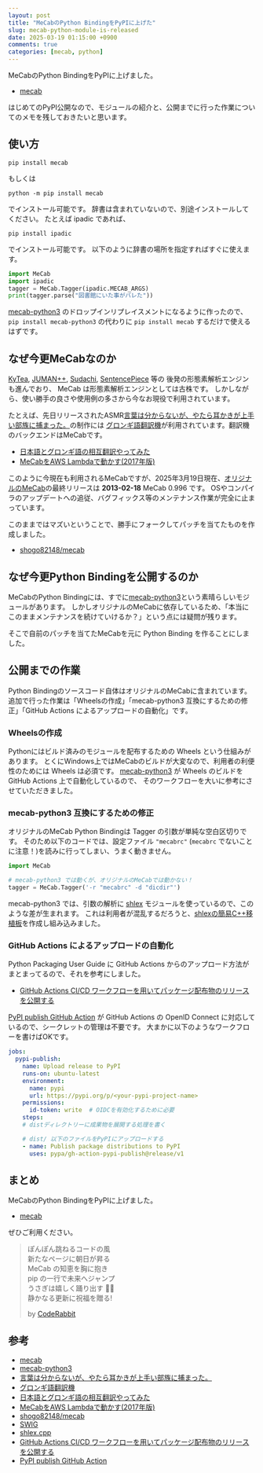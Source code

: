 ```yaml
---
layout: post
title: "MeCabのPython BindingをPyPIに上げた"
slug: mecab-python-module-is-released
date: 2025-03-19 01:15:00 +0900
comments: true
categories: [mecab, python]
---
```


MeCabのPython BindingをPyPIに上げました。

- [mecab](https://pypi.org/project/mecab/)

はじめてのPyPI公開なので、モジュールの紹介と、公開までに行った作業についてのメモを残しておきたいと思います。

## 使い方

```plain
pip install mecab
```

もしくは

```plain
python -m pip install mecab
```

でインストール可能です。
辞書は含まれていないので、別途インストールしてください。
たとえば ipadic であれば、

```plain
pip install ipadic
```

でインストール可能です。
以下のように辞書の場所を指定すればすぐに使えます。

```python
import MeCab
import ipadic
tagger = MeCab.Tagger(ipadic.MECAB_ARGS)
print(tagger.parse("図書館にいた事がバレた"))
```

[mecab-python3](https://pypi.org/project/mecab-python3/) のドロップインリプレイスメントになるように作ったので、
`pip install mecab-python3` の代わりに `pip install mecab` するだけで使えるはずです。

## なぜ今更MeCabなのか

[KyTea](http://www.phontron.com/kytea/index-ja.html), [JUMAN++](http://nlp.ist.i.kyoto-u.ac.jp/index.php?JUMAN++),
[Sudachi](https://github.com/WorksApplications/Sudachi), [SentencePiece](https://github.com/google/sentencepiece) 等の
後発の形態素解析エンジンも進んでおり、 MeCab は形態素解析エンジンとしては古株です。
しかしながら、使い勝手の良さや使用例の多さから今なお現役で利用されています。

たとえば、先日リリースされたASMR[言葉は分からないが、やたら耳かきが上手い部族に捕まった。](https://www.dlsite.com/home/work/=/product_id/RJ01353912.html)の制作には
[グロンギ語翻訳機](https://shogo82148.github.io/Grongish/)が利用されています。翻訳機のバックエンドはMeCabです。

- [日本語とグロンギ語の相互翻訳やってみた](https://shogo82148.hatenablog.com/entry/2012/02/11/181441)
- [MeCabをAWS Lambdaで動かす(2017年版)](https://shogo82148.github.io/blog/2017/12/06/mecab-in-lambda/)

このように今現在も利用されるMeCabですが、2025年3月19日現在、[オリジナルのMeCab](http://taku910.github.io/mecab/)の最終リリースは **2013-02-18** MeCab 0.996 です。
OSやコンパイラのアップデートへの追従、バグフィックス等のメンテナンス作業が完全に止まっています。

このままではマズいということで、勝手にフォークしてパッチを当てたものを作成しました。

- [shogo82148/mecab](https://github.com/shogo82148/mecab)

## なぜ今更Python Bindingを公開するのか

MeCabのPython Bindingには、すでに[mecab-python3](https://pypi.org/project/mecab-python3/)という素晴らしいモジュールがあります。
しかしオリジナルのMeCabに依存しているため、「本当にこのままメンテナンスを続けていけるか？」という点には疑問が残ります。

そこで自前のパッチを当てたMeCabを元に Python Binding を作ることにしました。

## 公開までの作業

Python Bindingのソースコード自体はオリジナルのMeCabに含まれています。
追加で行った作業は「Wheelsの作成」「mecab-python3 互換にするための修正」「GitHub Actions によるアップロードの自動化」です。

### Wheelsの作成

Pythonにはビルド済みのモジュールを配布するための Wheels という仕組みがあります。
とくにWindows上ではMeCabのビルドが大変なので、利用者の利便性のためには Wheels は必須です。
[mecab-python3](https://pypi.org/project/mecab-python3/) が Wheels のビルドを GitHub Actions 上で自動化しているので、
そのワークフローを大いに参考にさせていただきました。

### mecab-python3 互換にするための修正

オリジナルのMeCab Python Bindingは Tagger の引数が単純な空白区切りです。
そのため以下のコードでは、設定ファイル `"mecabrc"` (`mecabrc` でないことに注意！)を読みに行ってしまい、うまく動きません。

```python
import MeCab

# mecab-python3 では動くが、オリジナルのMeCabでは動かない！
tagger = MeCab.Tagger('-r "mecabrc" -d "dicdir"')
```

mecab-python3 では、引数の解析に [shlex](https://docs.python.org/ja/3.13/library/shlex.html) モジュールを使っているので、このような差が生まれます。
これは利用者が混乱するだろうと、[shlexの簡易C++移植板](https://github.com/shogo82148/shlex.cpp)を作成し組み込みました。

### GitHub Actions によるアップロードの自動化

Python Packaging User Guide に GitHub Actions からのアップロード方法がまとまってるので、それを参考にしました。

- [GitHub Actions CI/CD ワークフローを用いてパッケージ配布物のリリースを公開する](https://packaging.python.org/ja/latest/guides/publishing-package-distribution-releases-using-github-actions-ci-cd-workflows/)

[PyPI publish GitHub Action](https://github.com/marketplace/actions/pypi-publish) が GitHub Actions の OpenID Connect に対応しているので、シークレットの管理は不要です。
大まかに以下のようなワークフローを書けばOKです。

```yaml
jobs:
  pypi-publish:
    name: Upload release to PyPI
    runs-on: ubuntu-latest
    environment:
      name: pypi
      url: https://pypi.org/p/<your-pypi-project-name>
    permissions:
      id-token: write  # OIDCを有効化するために必要
    steps:
    # distディレクトリーに成果物を展開する処理を書く

    # dist/ 以下のファイルをPyPIにアップロードする
    - name: Publish package distributions to PyPI
      uses: pypa/gh-action-pypi-publish@release/v1
```

## まとめ

MeCabのPython BindingをPyPIに上げました。

- [mecab](https://pypi.org/project/mecab/)

ぜひご利用ください。

> ぽんぽん跳ねるコードの風\
> 新たなページに朝日が昇る\
> MeCab の知恵を胸に抱き\
> pip の一行で未来へジャンプ\
> うさぎは嬉しく踊り出す 🐇✨\
> 静かなる更新に祝福を贈る!
>
> by [CodeRabbit](https://www.coderabbit.ai/)

## 参考

- [mecab](https://pypi.org/project/mecab/)
- [mecab-python3](https://pypi.org/project/mecab-python3/)
- [言葉は分からないが、やたら耳かきが上手い部族に捕まった。](https://www.dlsite.com/home/work/=/product_id/RJ01353912.html)
- [グロンギ語翻訳機](https://shogo82148.github.io/Grongish/)
- [日本語とグロンギ語の相互翻訳やってみた](https://shogo82148.hatenablog.com/entry/2012/02/11/181441)
- [MeCabをAWS Lambdaで動かす(2017年版)](https://shogo82148.github.io/blog/2017/12/06/mecab-in-lambda/)
- [shogo82148/mecab](https://github.com/shogo82148/mecab)
- [SWIG](https://www.swig.org/)
- [shlex.cpp](https://github.com/shogo82148/shlex.cpp)
- [GitHub Actions CI/CD ワークフローを用いてパッケージ配布物のリリースを公開する](https://packaging.python.org/ja/latest/guides/publishing-package-distribution-releases-using-github-actions-ci-cd-workflows/)
- [PyPI publish GitHub Action](https://github.com/marketplace/actions/pypi-publish)
